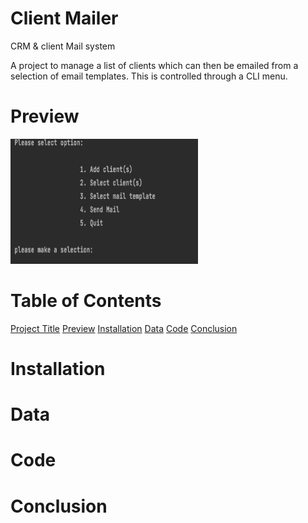# Client Mailer
CRM &amp; client Mail system

A project to manage a list of clients which can then be emailed from a selection of email templates. This is controlled through a CLI menu.

# Preview

<img src="menu.png" width="300" height="200">

# Table of Contents

[Project Title](*Client-Mailer)
[Preview](*Preview)
[Installation](*Installation)
[Data](*Data)
[Code](*Code)
[Conclusion](*Conclusion)

# Installation



# Data

# Code

# Conclusion
